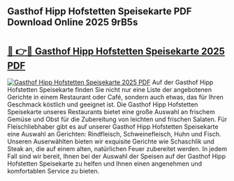 ## Gasthof Hipp Hofstetten Speisekarte PDF Download Online 2025 9rB5s

# <h2><a href="http://gc703u.nevu.top/?p=Gasthof+Hipp+Hofstetten+Speisekarte">🔗 👉🔴 Gasthof Hipp Hofstetten Speisekarte 2025 PDF</a></h2>

[![Gasthof Hipp Hofstetten Speisekarte 2025 PDF](https://i.imgur.com/dBaPXMq.png)](http://gc703u.nevu.top/?p=Gasthof+Hipp+Hofstetten+Speisekarte)
Auf der Gasthof Hipp Hofstetten Speisekarte finden Sie nicht nur eine Liste der angebotenen Gerichte in einem Restaurant oder Café, sondern auch etwas, das für Ihren Geschmack köstlich und geeignet ist. Die Gasthof Hipp Hofstetten Speisekarte unseres Restaurants bietet eine große Auswahl an frischem Gemüse und Obst für die Zubereitung von leichten und frischen Salaten. Für Fleischliebhaber gibt es auf unserer Gasthof Hipp Hofstetten Speisekarte eine Auswahl an Gerichten: Rindfleisch, Schweinefleisch, Huhn und Fisch. Unseren Auserwählten bieten wir exquisite Gerichte wie Schaschlik und Steak an, die auf einem alten, natürlichen Feuer zubereitet werden. In jedem Fall sind wir bereit, Ihnen bei der Auswahl der Speisen auf der Gasthof Hipp Hofstetten Speisekarte zu helfen und Ihnen einen angenehmen und komfortablen Service zu bieten.
